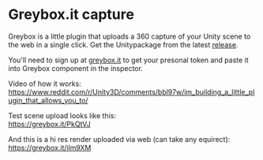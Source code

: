 # Greybox.it capture

Greybox is a little plugin that uploads a 360 capture of your Unity scene to the web in a single click. Get the Unitypackage from the latest [release](https://github.com/crookookoo/greybox-capture/releases).

You'll need to sign up at [greybox.it](https://greybox.it/) to get your presonal token and paste it into Greybox component in the inspector.

Video of how it works:\
https://www.reddit.com/r/Unity3D/comments/bbl97w/im_building_a_little_plugin_that_allows_you_to/

Test scene upload looks like this:\
https://greybox.it/PkQtVJ

And this is a hi res render uploaded via web (can take any equirect):\
https://greybox.it/ilm9XM
